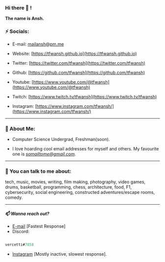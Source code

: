 ### Hi there 👋 !

**The name is Ansh.**

### **⚡ Socials:**  
- E-mail: [mailansh@pm.me](mailto:mailansh@pm.me)      
- Website: [https://tfwansh.github.io](https://tfwansh.github.io)

- Twitter: [https://twitter.com/tfwansh](https://twitter.com/tfwansh)    
- Github: [https://github.com/tfwansh](https://github.com/tfwansh)

- Youtube: [https://www.youtube.com/@tfwansh](https://www.youtube.com/@tfwansh)   
- Twitch: [https://www.twitch.tv/tfwansh](https://www.twitch.tv/tfwansh)

- Instagram: [https://www.instagram.com/tfwansh/](https://www.instagram.com/tfwansh/)      
<!--- - Reddit: [https://www.reddit.com/user/tfwansh](https://www.reddit.com/user/tfwansh) --->

---
### **🔭 About Me:**

- Computer Science Undergrad, Freshman(soon).  
<!---- Currently busy creating a personal online brand. Content creation starts soon, apparently.--->
- I love hoarding cool email addresses for myself and others. My favourite one is *somailtome@gmail.com*.

---
### **💬 You can talk to me about:**

tech, music, movies, writing, film making, photography, video games, drums, basketball, programming, chess, architecture, food, F1, cybersecurity, social engineering, constructed adventures/escape rooms, comedy.


---
#### *📫 Wanna reach out?*  
- [E-mail](mailto:mailansh@pm.me) [Fastest Response]
- Discord:
 ```java
 
 vercetti#7058
 
 ```
- [Instagram](https://www.instagram.com/tfwansh/) [Mostly inactive, slowest response].
